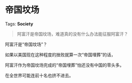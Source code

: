 # 帝国坟场

Tags: **Society**

> 阿富汗是帝国坟场，难道真的没有什么办法能征服阿富汗？



阿富汗是“帝国坟场”？

如果以美国现在这种程度的挫败就算一次“帝国埋葬”的话，

阿富汗作为帝国坟场完成的“帝国埋葬”怕还没有中国的零头多。

在全世界可能连前十名也挤不进去。



